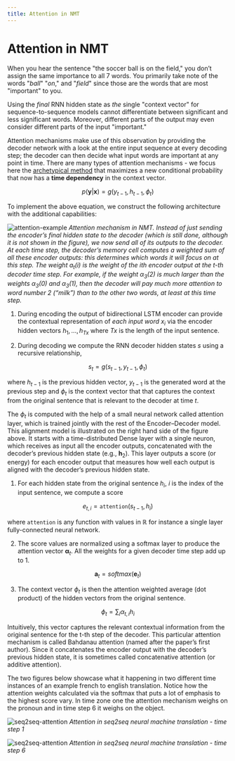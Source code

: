 ```yaml
---
title: Attention in NMT
---
```


# Attention in NMT

When you hear the sentence "the soccer ball is on the field," you don’t assign the same importance to all 7 words. You primarily take note of the words "_ball_" "_on_," and "_field_" since those are the words that are most "important" to you.  

Using the _final_ RNN hidden state as _the_ single "context vector" for sequence-to-sequence models cannot differentiate between significant and less significant words. Moreover, different parts of the output may even consider different parts of the input "important." 


Attention mechanisms make use of this observation by providing the decoder network with a look at the entire input sequence at every decoding step; the decoder can then decide what input words are important at any point in time. There are many types of attention mechanisms - we focus here the [archetypical method](https://arxiv.org/abs/1409.0473) that maximizes a new conditional probability that now has a **time dependency** in the context vector. 

$$p(\mathbf y | \mathbf x) = g(y_{t-1}, h_{t-1}, \phi_t)$$

To implement the above equation, we construct the following architecture with the additional capabilities:

![attention-example](images/attention-example.png)
_Attention mechanism in NMT. Instead of just sending the encoder’s final hidden state to the decoder (which is still done, although it is not shown in the figure), we now send all of its outputs to the decoder. At each time step, the decoder’s memory cell computes a weighted sum of all these encoder outputs: this determines which words it will focus on at this step. The weight $a_t(i)$ is the weight of the ith encoder output at the t-th decoder time step. For example, if the weight $α_3(2)$ is much larger than the weights $α_3(0)$ and $α_3(1)$, then the decoder will pay much more attention to word number 2 (“milk”) than to the other two words, at least at this time step._

1. During encoding the output of bidirectional LSTM encoder can provide the contextual representation of _each input word_ $x_i$ via the encoder hidden vectors $h_1, ..., h_{Tx}$ where $Tx$ is the length of the input sentence. 

2. During decoding we compute the RNN decoder hidden states $s$ using a recursive relationship,

$$s_t = g(s_{t-1}, y_{t-1}, \phi_t)$$

where $h_{t-1}$ is the previous hidden vector, $y_{t-1}$ is the generated word at the previous step and $\phi_t$ is the context vector that that captures the context from the original sentence that is relevant to the decoder at time $t$.  

The $\phi_t$ is computed with the help of a small neural network called attention layer, which is trained jointly with the rest of the Encoder–Decoder model. This alignment model is illustrated on the right hand side of the figure above. It starts with a time-distributed Dense layer with a single neuron, which receives as input all the encoder outputs, concatenated with the decoder’s previous hidden state (e.g., $\mathbf h_2$). This layer outputs a score (or energy) for each encoder output that measures how well each output is aligned with the decoder’s previous hidden state. 

1. For each hidden state from the original sentence $h_i$, $i$ is the index of the input sentence, we compute a score

$$e_{t,i} = \mathtt{attention}(s_{t−1}, h_i)$$

where $\mathtt{attention}$ is any function with values in $\mathbb R$ for instance a single layer fully-connected neural network. 

2. The score values are normalized  using a softmax layer to produce the attention vector $\mathbf α_t$.  All the weights for a given decoder time step add up to 1. 


$$\mathbf a_t = softmax(\mathbf e_{t})$$

3. The context vector $\phi_t$ is then the attention weighted average (dot product) of the hidden vectors from the original sentence. 

$$ \phi_t = \sum_i \alpha_{t,i}h_i$$

Intuitively, this vector captures the relevant contextual information from the original sentence for the t-th step of the decoder. This particular attention mechanism is called Bahdanau attention (named after the paper’s first author). Since it concatenates the encoder output with the decoder’s previous hidden state, it is sometimes called concatenative attention (or additive attention). 

The two figures below showcase what it happening in two different time instances of an example french to english translation. Notice how the attention weights calculated via the softmax that puts a lot of emphasis to the highest score vary. In time zone one the attention mechanism weighs on the pronoun and in time step 6 it weighs on the object. 

![seq2seq-attention](images/seq2seq-attention-step1.png)
*Attention in seq2seq neural machine translation - time step 1*

![seq2seq-attention](images/seq2seq-attention-step5.png)
*Attention in seq2seq neural machine translation - time step 6* 
